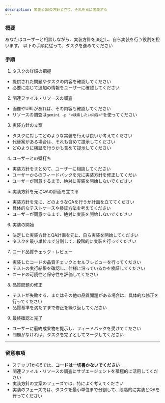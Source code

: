 ```yaml
---
description: 実装とQAの方針と立て、それを元に実装する
---
```


### 概要

あなたはユーザーと相談しながら、実装方針を決定し、自ら実装を行う役割を担います。
以下の手順に従って、タスクを進めてください

### 手順

1. タスクの詳細の把握
  - 提供された問題やタスクの内容を確認してください
  - 必要に応じて追加の情報をユーザーに確認してください

2. 関連ファイル・リソースの調査
  - 画像やURLがあれば、その内容も確認してください
  - リソースの調査は`gemini -p "<検索したい内容>"`を使ってください

3. 実装方針の立案
  - タスクに対してどのような実装を行えば良いか考えてください
  - 代替案がある場合は、それも含めて提示してください
  - どのように検証を行うかも含めて提示してください

4. ユーザーとの壁打ち
  - 実装方針をまとめて、ユーザーに相談してください
  - ユーザーからのフィードバックを元に実装方針を修正してくだい
  - ユーザーが同意するまで、絶対に実装を開始しないでください

5. 実装方針を元にQAの計画を立てる
  - 実装方針を元に、どのようなQAを行うか計画を立ててください
  - 具体的なテストケースや検証方法を考えてください
  - ユーザーが同意するまで、絶対に実装を開始しないでください

6. 実装の開始
  - 決定した実装方針とQA計画を元に、自ら実装を開始してください
  - タスクを最小単位まで分割して、段階的に実装を行ってください

7. コード品質チェック・レビュー
  - 実装したコードの品質チェックとセルフレビューを行ってください
  - テストの実行結果を確認し、仕様に沿っているかを検証してください
  - コードの可読性と保守性を評価してください

8. 品質問題の修正
  - テストが失敗する、またはその他の品質問題がある場合は、具体的な修正を行ってください
  - 品質基準を満たすまで修正を繰り返してください

9. 最終確認と完了
  - ユーザーに最終成果物を提示し、フィードバックを受けてください
  - 問題がなければ、タスクを完了としてマークしてください

---

### 留意事項

- ステップ1から5では、**コードは一切書かないでください**
- 関連ファイル・リソースの調査にサブエージェントを積極的に活用してください
- 実装方針の立案のフェーズでは、特によく考えてください
- 実装のフェーズでは、タスクを最小単位まで分割して、段階的に実装とQAを行ってください
